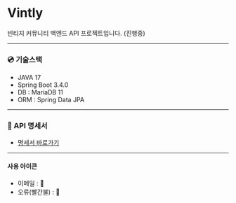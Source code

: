 # Vintly
빈티지 커뮤니티 백엔드 API 프로젝트입니다. (진행중)

---
### :cd: 기술스택
- JAVA 17
- Spring Boot 3.4.0
- DB : MariaDB 11
- ORM : Spring Data JPA

---
### 📝 API 명세서
- [명세서 바로가기](https://docs.google.com/spreadsheets/d/1ssHpxpQ8xyZtsD5vlBDZXf7hShBUGaIlTmG8yoGNku8/edit?gid=0#gid=0)


---
#### 사용 아이콘
- 이메일 : 📧
- 오류(빨간불) : 🔴